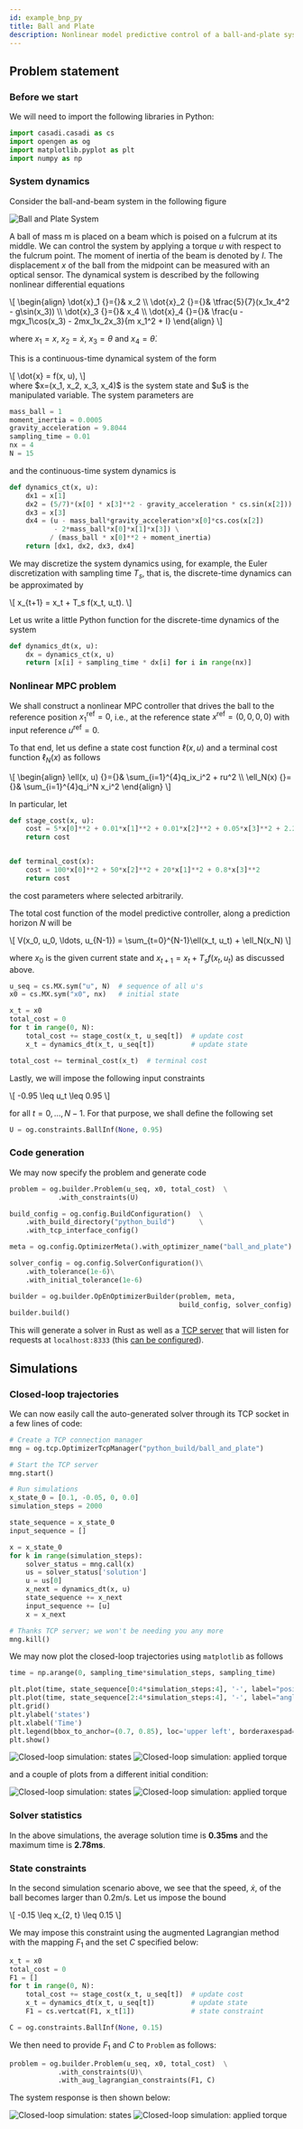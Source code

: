 ```yaml
---
id: example_bnp_py
title: Ball and Plate
description: Nonlinear model predictive control of a ball-and-plate system
---
```



<script type="text/x-mathjax-config">MathJax.Hub.Config({tex2jax: {inlineMath: [['$','$'], ['\\(','\\)']]}});</script>
<script type="text/javascript" async src="https://cdnjs.cloudflare.com/ajax/libs/mathjax/2.7.1/MathJax.js?config=TeX-AMS-MML_HTMLorMML"></script>

## Problem statement

### Before we start

We will need to import the following libraries in Python:

```python
import casadi.casadi as cs
import opengen as og
import matplotlib.pyplot as plt
import numpy as np
```

### System dynamics
Consider the ball-and-beam system in the following figure

<img src="/optimization-engine/img/bnp.png" alt="Ball and Plate System">

A ball of mass m is placed on a beam which is poised on a fulcrum at its middle. We can control the system by applying a torque $u$ with respect to the fulcrum point. The moment of inertia of the beam is denoted by $I$. The displacement $x$ of the ball from the midpoint can be measured with an optical sensor. The dynamical system is described by the following nonlinear differential equations

<div class="math">
\[
\begin{align}
\dot{x}_1 {}={}& x_2
\\
\dot{x}_2 {}={}& \tfrac{5}{7}(x_1x_4^2 - g\sin(x_3))
\\
\dot{x}_3 {}={}& x_4
\\
\dot{x}_4 {}={}& \frac{u - mgx_1\cos(x_3) - 2mx_1x_2x_3}{m x_1^2 + I}
\end{align}
\]
</div>

where $x_1=x$, $x_2=\dot{x}$, $x_3=\theta$ and $x_4 = \dot{\theta}$.

This is a continuous-time dynamical system of the form 
<div class="math">
\[
\dot{x} = f(x, u),
\]
</div>
where $x=(x_1, x_2, x_3, x_4)$ is the system state and $u$ is the manipulated variable.
The system parameters are 

```python
mass_ball = 1
moment_inertia = 0.0005
gravity_acceleration = 9.8044
sampling_time = 0.01
nx = 4
N = 15
```

and the continuous-time system dynamics is
```python
def dynamics_ct(x, u):
    dx1 = x[1]
    dx2 = (5/7)*(x[0] * x[3]**2 - gravity_acceleration * cs.sin(x[2]))
    dx3 = x[3]
    dx4 = (u - mass_ball*gravity_acceleration*x[0]*cs.cos(x[2]) 
           - 2*mass_ball*x[0]*x[1]*x[3]) \
          / (mass_ball * x[0]**2 + moment_inertia)
    return [dx1, dx2, dx3, dx4]
```

We may discretize the system dynamics using, for example, the Euler discretization 
with sampling time $T_s$, that is, the discrete-time dynamics can be approximated
by

<div class="math">
\[
x_{t+1} = x_t + T_s f(x_t, u_t).
\]
</div>

Let us write a little Python function for the discrete-time dynamics of the system

```python
def dynamics_dt(x, u):
    dx = dynamics_ct(x, u)
    return [x[i] + sampling_time * dx[i] for i in range(nx)]
```


### Nonlinear MPC problem
We shall construct a nonlinear MPC controller that drives the ball to the reference
position $x_1^{\mathrm{ref}}=0$, i.e., at the reference state $x^{\mathrm{ref}}=(0,0,0,0)$
with input reference $u^{\mathrm{ref}}=0$.

To that end, let us define a state cost function $\ell(x, u)$ and a terminal cost
function $\ell_N(x)$ as follows

<div class="math">
\[
\begin{align}
\ell(x, u) {}={}& \sum_{i=1}^{4}q_ix_i^2 + ru^2
\\
\ell_N(x) {}={}& \sum_{i=1}^{4}q_i^N x_i^2
\end{align}
\]
</div>

In particular, let

```python
def stage_cost(x, u):
    cost = 5*x[0]**2 + 0.01*x[1]**2 + 0.01*x[2]**2 + 0.05*x[3]**2 + 2.2*u**2
    return cost


def terminal_cost(x):
    cost = 100*x[0]**2 + 50*x[2]**2 + 20*x[1]**2 + 0.8*x[3]**2
    return cost
```

the cost parameters where selected arbitrarily.

The total cost function of the model predictive controller, along a prediction 
horizon $N$ will be

<div class="math">
\[
V(x_0, u_0, \ldots, u_{N-1}) = \sum_{t=0}^{N-1}\ell(x_t, u_t) + \ell_N(x_N)
\]
</div>

where $x_0$ is the given current state and $x_{t+1} = x_t + T_sf(x_t, u_t)$ as
discussed above.

```python
u_seq = cs.MX.sym("u", N)  # sequence of all u's
x0 = cs.MX.sym("x0", nx)   # initial state

x_t = x0
total_cost = 0
for t in range(0, N):
    total_cost += stage_cost(x_t, u_seq[t])  # update cost
    x_t = dynamics_dt(x_t, u_seq[t])         # update state

total_cost += terminal_cost(x_t)  # terminal cost
```

Lastly, we will impose the following input constraints

<div class="math">
\[
-0.95 \leq u_t \leq 0.95
\]
</div>

for all $t=0,\ldots,N-1$. For that purpose, we shall define the following set

```python
U = og.constraints.BallInf(None, 0.95)
```

### Code generation
We may now specify the problem and generate code

```python
problem = og.builder.Problem(u_seq, x0, total_cost)  \
            .with_constraints(U)

build_config = og.config.BuildConfiguration()  \
    .with_build_directory("python_build")      \
    .with_tcp_interface_config()

meta = og.config.OptimizerMeta().with_optimizer_name("ball_and_plate")

solver_config = og.config.SolverConfiguration()\
    .with_tolerance(1e-6)\
    .with_initial_tolerance(1e-6)

builder = og.builder.OpEnOptimizerBuilder(problem, meta,
                                          build_config, solver_config)
builder.build()
```

This will generate a solver in Rust as well as a [TCP server](./python-tcp-ip) that will 
listen for requests at `localhost:8333` (this [can be configured](python-advanced#tcp-ip-interface)).



## Simulations

### Closed-loop trajectories

We can now easily call the auto-generated solver through its TCP socket 
in a few lines of code:

```python
# Create a TCP connection manager
mng = og.tcp.OptimizerTcpManager("python_build/ball_and_plate")

# Start the TCP server
mng.start()

# Run simulations
x_state_0 = [0.1, -0.05, 0, 0.0]
simulation_steps = 2000

state_sequence = x_state_0
input_sequence = []

x = x_state_0
for k in range(simulation_steps):
    solver_status = mng.call(x)
    us = solver_status['solution']
    u = us[0]
    x_next = dynamics_dt(x, u)
    state_sequence += x_next
    input_sequence += [u]
    x = x_next

# Thanks TCP server; we won't be needing you any more
mng.kill()
```

We may now plot the closed-loop trajectories using `matplotlib` as follows

```python
time = np.arange(0, sampling_time*simulation_steps, sampling_time)

plt.plot(time, state_sequence[0:4*simulation_steps:4], '-', label="position")
plt.plot(time, state_sequence[2:4*simulation_steps:4], '-', label="angle")
plt.grid()
plt.ylabel('states')
plt.xlabel('Time')
plt.legend(bbox_to_anchor=(0.7, 0.85), loc='upper left', borderaxespad=0.)
plt.show()
```

<img src="/optimization-engine/img/bnp_1.png" alt="Closed-loop simulation: states">
<img src="/optimization-engine/img/bnp_2.png" alt="Closed-loop simulation: applied torque">

and a couple of plots from a different initial condition:

<img src="/optimization-engine/img/bnp_3.png" alt="Closed-loop simulation: states">
<img src="/optimization-engine/img/bnp_4.png" alt="Closed-loop simulation: applied torque">


### Solver statistics
In the above simulations, the average solution time is **0.35ms** and the maximum time is **2.78ms**.

### State constraints

In the second simulation scenario above, we see that the speed, $\dot{x}$, of the ball
becomes larger than 0.2m/s. Let us impose the bound

<div class="math">
\[
-0.15 \leq x_{2, t} \leq 0.15
\]
</div>

We may impose this constraint using the augmented Lagrangian method with the mapping 
$F_1$ and the set $C$ specified below:

```python
x_t = x0
total_cost = 0
F1 = []
for t in range(0, N):
    total_cost += stage_cost(x_t, u_seq[t])  # update cost
    x_t = dynamics_dt(x_t, u_seq[t])         # update state
    F1 = cs.vertcat(F1, x_t[1])              # state constraint

C = og.constraints.BallInf(None, 0.15)    
```

We then need to provide $F_1$ and $C$ to `Problem` as follows:

```python
problem = og.builder.Problem(u_seq, x0, total_cost)  \
            .with_constraints(U)\
            .with_aug_lagrangian_constraints(F1, C)
```

The system response is then shown below:

<img src="/optimization-engine/img/bnp_5.png" alt="Closed-loop simulation: states">
<img src="/optimization-engine/img/bnp_6.png" alt="Closed-loop simulation: applied torque">
